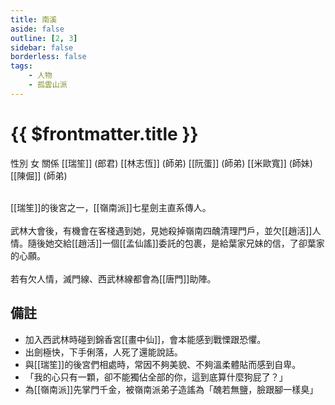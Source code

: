 ```yaml
---
title: 南溪
aside: false
outline: [2, 3]
sidebar: false
borderless: false
tags:
    - 人物
    - 孤雲山派
---
```


# {{ $frontmatter.title }}

<ChTabs position="bottom">
	<ChTab title="南溪">
		<Ch src='/images/characters/special829/normal.webp' position='right'/>
		<ChName nameZh='南溪' nameEn='Nan Xi' position='right' />
		<ChTable>
			<ChTr>
				<ChTd isTitle=true>
					性別
				</ChTd>
				<ChTd>
					女
				</ChTd>
			</ChTr>
			<ChTr>
				<ChTd isTitle=true position='center'>
					關係
				</ChTd>
			</ChTr>
			<ChTr>
				<ChTd position='center'>
					[[瑞笙]] (郎君)
				</ChTd>
			</ChTr>
			<ChTr>
                <ChTd position='center'>
                    [[林志恆]] (師弟)
                </ChTd>
            </ChTr>
            <ChTr>
                <ChTd position='center'>
                    [[阮蛋]] (師弟)
                </ChTd>
            </ChTr>
            <ChTr>
                <ChTd position='center'>
                    [[米歐寬]] (師妹)
                </ChTd>
            </ChTr>
            <ChTr>
                <ChTd position='center'>
                    [[陳倔]] (師弟)
                </ChTd>
            </ChTr>
		</ChTable>
	</ChTab>
</ChTabs>
<br><br>

[[瑞笙]]的後宮之一，[[嶺南派]]七星劍主直系傳人。
<br><br>
武林大會後，有機會在客棧遇到她，見她殺掉嶺南四醜清理門戶，並欠[[趙活]]人情。隨後她交給[[趙活]]一個[[孟仙謠]]委託的包裹，是給葉家兄妹的信，了卻葉家的心願。
<br><br>
若有欠人情，滅門線、西武林線都會為[[唐門]]助陣。

## 備註

- 加入西武林時碰到錦香宮[[畫中仙]]，會本能感到戰慄跟恐懼。
- 出劍極快，下手俐落，人死了還能說話。
- 與[[瑞笙]]的後宮們相處時，常因不夠美貌、不夠溫柔體貼而感到自卑。
- 「我的心只有一顆，卻不能獨佔全部的你，這到底算什麼狗屁了？」
- 為[[嶺南派]]先掌門千金，被嶺南派弟子造謠為「醜若無鹽，臉跟腳一樣臭」
